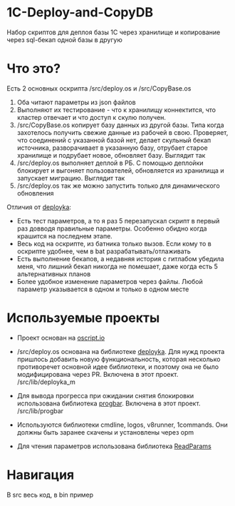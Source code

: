 # 1C-Deploy-and-CopyDB
Набор скриптов для деплоя базы 1С через хранилище и копирование через sql-бекап одной базы в другую

# Что это?

Есть 2 основных оскрипта /src/deploy.os и /src/CopyBase.os  

1. Оба читают параметры из json файлов
2. Выполняют их тестирование - что к хранилищу коннектится, что кластер отвечает и что доступ к скулю получен.
3. /src/CopyBase.os копирует базу данных из другой базы. Типа когда захотелось получить свежие данные из рабочей в свою. Проверяет, что соединений с указанной базой нет, делает скульный бекап источника, разворачивает в указанную базу, отрубает старое хранилище и подрубает новое, обновляет базу. Выглядит так 
4. /src/deploy.os выполняет деплой в РБ. С помощью деплойки блокирует и выгоняет пользователей, обновляется из хранилища и запускает миграцию. Выглядит так 
5. /src/deploy.os так же можно запустить только для динамического обновления

Отличия от [deployka](https://github.com/oscript-library/deployka):

* Есть тест параметров, а то я раз 5 перезапускал скрипт в первый раз довводя правильные параметры. Особенно обидно когда крашится на последнем этапе.
* Весь код на оскрипте, из батника только вызов. Если кому то в оскрипте удобнее, чем в bat разрабатывать/отлаживать
* Есть выполнение бекапов, а недавняя история с гитлабом убедила меня, что лишний бекап никогда не помешает, даже когда есть 5 альтернативных планов
* Более удобное изменение параметров через файлы. Любой параметр указывается в одном и только в одном месте

# Используемые проекты

* Проект основан на [oscript.io](oscript.io)
* /src/deploy.os основана на библиотеке [deployka](https://github.com/oscript-library/deployka). Для нужд проекта пришлось добавить новую функциональность, которая несколько противоречет основной идее библиотеки, и поэтому она не было модифицирована через PR. Включена в этот проект. /src/lib/deployka_m 

* Для вывода прогресса при ожидании снятия блокировки использована библиотека [progbar](https://github.com/theshadowco/progbar). Включена в этот проект. /src/lib/progbar 
* Используются библиотеки cmdline, logos, v8runner, 1commands. Они должны быть заранее скачены и установлены через opm
* Для чтения параметров использована библиотека [ReadParams](https://github.com/Stepa86/ReadParams)

# Навигация
В src весь код, в bin пример
